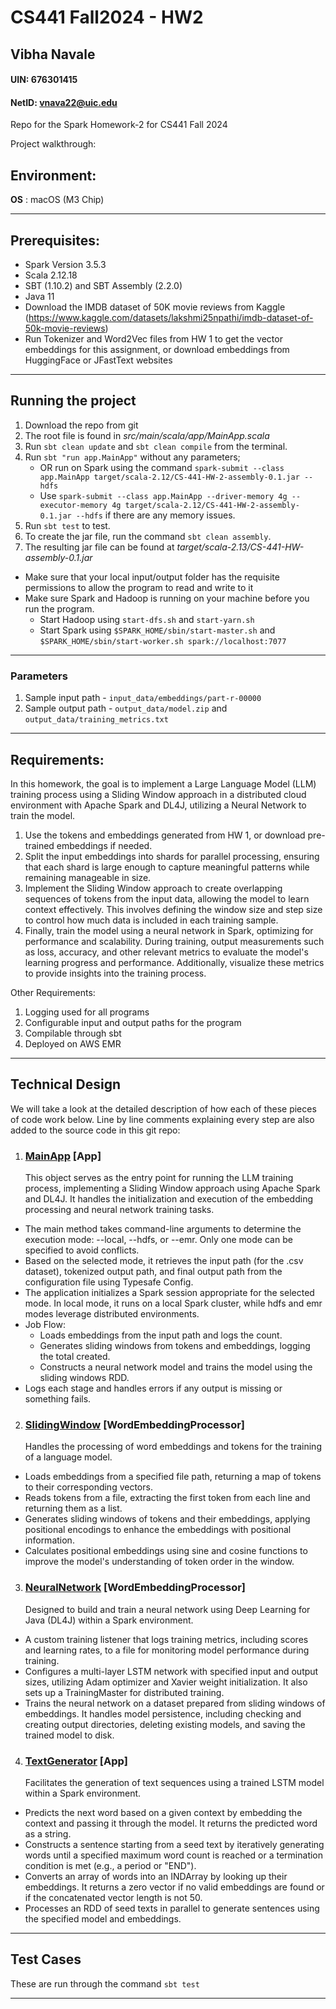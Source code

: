 # CS441 Fall2024 - HW2
## Vibha Navale
#### UIN: 676301415
#### NetID: vnava22@uic.edu

Repo for the Spark Homework-2 for CS441 Fall 2024

Project walkthrough:

## Environment:
**OS** : macOS (M3 Chip)

---

## Prerequisites:

- Spark Version 3.5.3
- Scala 2.12.18
- SBT (1.10.2) and SBT Assembly (2.2.0)
- Java 11
- Download the IMDB dataset of 50K movie reviews from Kaggle (https://www.kaggle.com/datasets/lakshmi25npathi/imdb-dataset-of-50k-movie-reviews)
- Run Tokenizer and Word2Vec files from HW 1 to get the vector embeddings for this assignment, or download embeddings from HuggingFace or JFastText websites
---

## Running the project
1) Download the repo from git
2) The root file is found in _src/main/scala/app/MainApp.scala_
3) Run `sbt clean update` and `sbt clean compile` from the terminal.
4) Run `sbt "run app.MainApp"` without any parameters;
   - OR run on Spark using the command `spark-submit --class app.MainApp target/scala-2.12/CS-441-HW-2-assembly-0.1.jar --hdfs`
   - Use `spark-submit --class app.MainApp --driver-memory 4g --executor-memory 4g target/scala-2.12/CS-441-HW-2-assembly-0.1.jar --hdfs` if there are any memory issues.
5) Run `sbt test` to test.
6) To create the jar file, run the command `sbt clean assembly`.
7) The resulting jar file can be found at _target/scala-2.13/CS-441-HW-assembly-0.1.jar_

- Make sure that your local input/output folder has the requisite permissions to allow the program to read and write to it
- Make sure Spark and Hadoop is running on your machine before you run the program. 
  - Start Hadoop using `start-dfs.sh` and `start-yarn.sh`
  - Start Spark using `$SPARK_HOME/sbin/start-master.sh` and `$SPARK_HOME/sbin/start-worker.sh spark://localhost:7077`

---

### Parameters
1. Sample input path - ```input_data/embeddings/part-r-00000```
2. Sample output path - ```output_data/model.zip``` and ```output_data/training_metrics.txt``` 

---

## Requirements:

In this homework, the goal is to implement a Large Language Model (LLM) training process using a Sliding Window approach in a distributed cloud environment with Apache Spark and DL4J, utilizing a Neural Network to train the model.
1) Use the tokens and embeddings generated from HW 1, or download pre-trained embeddings if needed.
2) Split the input embeddings into shards for parallel processing, ensuring that each shard is large enough to capture meaningful patterns while remaining manageable in size.
3) Implement the Sliding Window approach to create overlapping sequences of tokens from the input data, allowing the model to learn context effectively. This involves defining the window size and step size to control how much data is included in each training sample.
4) Finally, train the model using a neural network in Spark, optimizing for performance and scalability. During training, output measurements such as loss, accuracy, and other relevant metrics to evaluate the model's learning progress and performance. Additionally, visualize these metrics to provide insights into the training process.

Other Requirements:

1) Logging used for all programs
2) Configurable input and output paths for the program
3) Compilable through sbt
4) Deployed on AWS EMR

---

## Technical Design

We will take a look at the detailed description of how each of these pieces of code work below. Line by line comments explaining every step are also added to the source code in this git repo:

1) ### [MainApp](src/main/scala/app/MainApp.scala) [App]
    This object serves as the entry point for running the LLM training process, implementing a Sliding Window approach using Apache Spark and DL4J. It handles the initialization and execution of the embedding processing and neural network training tasks.
- The main method takes command-line arguments to determine the execution mode: --local, --hdfs, or --emr. Only one mode can be specified to avoid conflicts.
- Based on the selected mode, it retrieves the input path (for the .csv dataset), tokenized output path, and final output path from the configuration file using Typesafe Config.
- The application initializes a Spark session appropriate for the selected mode. In local mode, it runs on a local Spark cluster, while hdfs and emr modes leverage distributed environments.
- Job Flow:
    - Loads embeddings from the input path and logs the count.
    - Generates sliding windows from tokens and embeddings, logging the total created.
    - Constructs a neural network model and trains the model using the sliding windows RDD.
- Logs each stage and handles errors if any output is missing or something fails.

2) ### [SlidingWindow](src/main/scala/WordEmbeddingProcessor/SlidingWindow.scala) [WordEmbeddingProcessor]
   Handles the processing of word embeddings and tokens for the training of a language model.
- Loads embeddings from a specified file path, returning a map of tokens to their corresponding vectors.
- Reads tokens from a file, extracting the first token from each line and returning them as a list.
- Generates sliding windows of tokens and their embeddings, applying positional encodings to enhance the embeddings with positional information.
- Calculates positional embeddings using sine and cosine functions to improve the model's understanding of token order in the window.

3) ### [NeuralNetwork](src/main/scala/WordEmbeddingProcessor/NeuralNetwork.scala) [WordEmbeddingProcessor]
   Designed to build and train a neural network using Deep Learning for Java (DL4J) within a Spark environment.
- A custom training listener that logs training metrics, including scores and learning rates, to a file for monitoring model performance during training.
- Configures a multi-layer LSTM network with specified input and output sizes, utilizing Adam optimizer and Xavier weight initialization. It also sets up a TrainingMaster for distributed training.
- Trains the neural network on a dataset prepared from sliding windows of embeddings. It handles model persistence, including checking and creating output directories, deleting existing models, and saving the trained model to disk.

4) ### [TextGenerator](src/main/scala/app/TextGenerator.scala) [App]
   Facilitates the generation of text sequences using a trained LSTM model within a Spark environment.
- Predicts the next word based on a given context by embedding the context and passing it through the model. It returns the predicted word as a string.
- Constructs a sentence starting from a seed text by iteratively generating words until a specified maximum word count is reached or a termination condition is met (e.g., a period or "END").
- Converts an array of words into an INDArray by looking up their embeddings. It returns a zero vector if no valid embeddings are found or if the concatenated vector length is not 50.
- Processes an RDD of seed texts in parallel to generate sentences using the specified model and embeddings.

---

## Test Cases
These are run through the command `sbt test`

---

